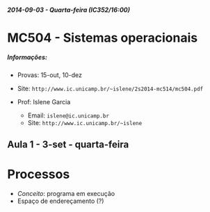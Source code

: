 ##### 2014-09-03 - Quarta-feira (IC352/16:00)
# MC504 - Sistemas operacionais

##### Informações:

- Provas: 15-out, 10-dez
- Site: `http://www.ic.unicamp.br/~islene/2s2014-mc514/mc504.pdf`
 
- Prof: Islene Garcia
  - Email: `islene@ic.unicamp.br`
  - Site: `http://www.ic.unicamp.br/~islene`

## Aula 1 - 3-set - quarta-feira

# Processos

- *Conceito*: programa em execução
- Espaço de endereçamento (?)

